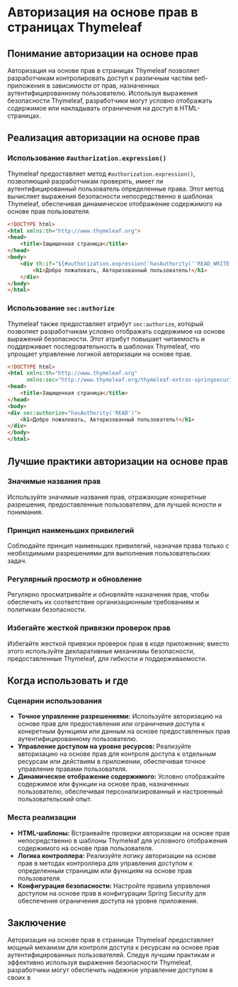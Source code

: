 # Авторизация на основе прав в страницах Thymeleaf

## Понимание авторизации на основе прав

Авторизация на основе прав в страницах Thymeleaf позволяет разработчикам контролировать доступ к различным частям веб-приложения в зависимости от прав, назначенных аутентифицированному пользователю. Используя выражения безопасности Thymeleaf, разработчики могут условно отображать содержимое или накладывать ограничения на доступ в HTML-страницах.

## Реализация авторизации на основе прав

### Использование `#authorization.expression()`

Thymeleaf предоставляет метод `#authorization.expression()`, позволяющий разработчикам проверять, имеет ли аутентифицированный пользователь определенные права. Этот метод вычисляет выражения безопасности непосредственно в шаблонах Thymeleaf, обеспечивая динамическое отображение содержимого на основе прав пользователя.

```html
<!DOCTYPE html>
<html xmlns:th="http://www.thymeleaf.org">
<head>
    <title>Защищенная страница</title>
</head>
<body>
    <div th:if="${#authorization.expression('hasAuthority(''READ_WRITE'')')}">
        <h1>Добро пожаловать, Авторизованный пользователь!</h1>
    </div>
</body>
</html>
```

### Использование `sec:authorize`

Thymeleaf также предоставляет атрибут `sec:authorize`, который позволяет разработчикам условно отображать содержимое на основе выражений безопасности. Этот атрибут повышает читаемость и поддерживает последовательность в шаблонах Thymeleaf, что упрощает управление логикой авторизации на основе прав.

```html
<!DOCTYPE html>
<html xmlns:th="http://www.thymeleaf.org"
      xmlns:sec="http://www.thymeleaf.org/thymeleaf-extras-springsecurity6">
<head>
    <title>Защищенная страница</title>
</head>
<body>
<div sec:authorize="hasAuthority('READ')">
    <h1>Добро пожаловать, Авторизованный пользователь!</h1>
</div>
</body>
</html>
```

## Лучшие практики авторизации на основе прав

### Значимые названия прав
Используйте значимые названия прав, отражающие конкретные разрешения, предоставленные пользователям, для лучшей ясности и понимания.

### Принцип наименьших привилегий
Соблюдайте принцип наименьших привилегий, назначая права только с необходимыми разрешениями для выполнения пользовательских задач.

### Регулярный просмотр и обновление
Регулярно просматривайте и обновляйте назначения прав, чтобы обеспечить их соответствие организационным требованиям и политикам безопасности.

### Избегайте жесткой привязки проверок прав
Избегайте жесткой привязки проверок прав в коде приложения; вместо этого используйте декларативные механизмы безопасности, предоставленные Thymeleaf, для гибкости и поддерживаемости.

## Когда использовать и где

### Сценарии использования
- **Точное управление разрешениями:** Используйте авторизацию на основе прав для предоставления или ограничения доступа к конкретным функциям или данным на основе предоставленных прав аутентифицированному пользователю.
- **Управление доступом на уровне ресурсов:** Реализуйте авторизацию на основе прав для контроля доступа к отдельным ресурсам или действиям в приложении, обеспечивая точное управление правами пользователя.
- **Динамическое отображение содержимого:** Условно отображайте содержимое или функции на основе прав, назначенных пользователю, обеспечивая персонализированный и настроенный пользовательский опыт.

### Места реализации
- **HTML-шаблоны:** Встраивайте проверки авторизации на основе прав непосредственно в шаблоны Thymeleaf для условного отображения содержимого на основе прав пользователя.
- **Логика контроллера:** Реализуйте логику авторизации на основе прав в методах контроллера для управления доступом к определенным страницам или функциям на основе прав пользователя.
- **Конфигурация безопасности:** Настройте правила управления доступом на основе прав в конфигурации Spring Security для обеспечения ограничения доступа на уровне приложения.

## Заключение

Авторизация на основе прав в страницах Thymeleaf предоставляет мощный механизм для контроля доступа к ресурсам на основе прав аутентифицированных пользователей. Следуя лучшим практикам и эффективно используя выражения безопасности Thymeleaf, разработчики могут обеспечить надежное управление доступом в своих в